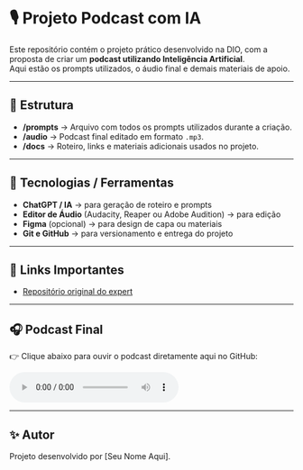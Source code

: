 
# 🎙️ Projeto Podcast com IA

Este repositório contém o projeto prático desenvolvido na DIO, com a proposta de criar um **podcast utilizando Inteligência Artificial**.  
Aqui estão os prompts utilizados, o áudio final e demais materiais de apoio.

---

## 📌 Estrutura
- **/prompts** → Arquivo com todos os prompts utilizados durante a criação.
- **/audio** → Podcast final editado em formato `.mp3`.
- **/docs** → Roteiro, links e materiais adicionais usados no projeto.

---

## 🚀 Tecnologias / Ferramentas
- **ChatGPT / IA** → para geração de roteiro e prompts  
- **Editor de Áudio** (Audacity, Reaper ou Adobe Audition) → para edição  
- **Figma** (opcional) → para design de capa ou materiais  
- **Git e GitHub** → para versionamento e entrega do projeto  

---

## 🔗 Links Importantes
- [Repositório original do expert](https://github.com/felipeAguiarCode/prompts-for-podcast-generate-by-ia)

---

## 🎧 Podcast Final

👉 Clique abaixo para ouvir o podcast diretamente aqui no GitHub:

<audio controls>
  <source src="audio/podcast-final.mp3" type="audio/mpeg">
  Seu navegador não suporta a reprodução de áudio.
</audio>

---

## ✨ Autor
Projeto desenvolvido por [Seu Nome Aqui].
